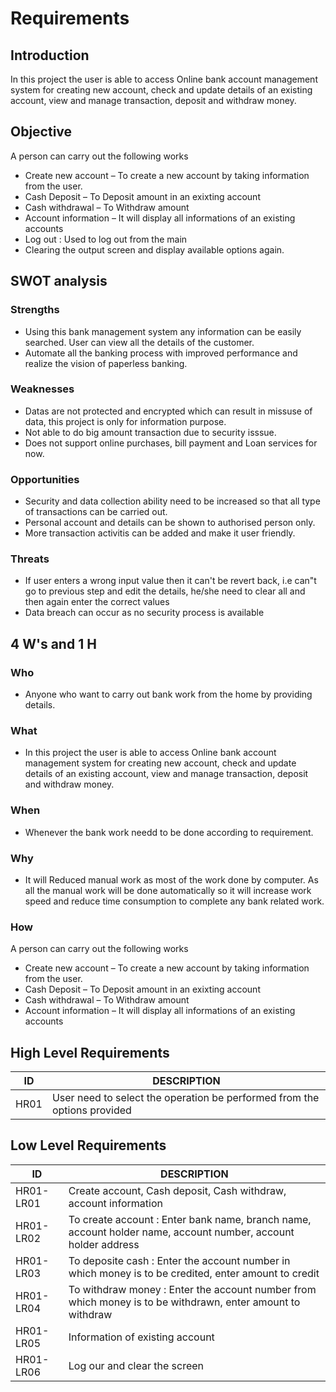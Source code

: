 # Requirements

## Introduction
In this project the user is able to access Online bank account management system for creating new account, check and update details of an existing account, view and manage transaction, deposit and withdraw money.

## Objective
A person can carry out the following works
* Create new account – To create a new account by taking information from the user.
* Cash Deposit – To Deposit amount in an exixting account
* Cash withdrawal – To Withdraw amount
* Account information – It will display all informations of an existing accounts
* Log out : Used to log out from the main
* Clearing the output screen and display available options again.  			

## SWOT analysis
### Strengths
* Using this bank management system any information can be easily searched. User can view all the details of the customer.
* Automate all the banking process with improved performance and realize the vision of paperless banking.

### Weaknesses
* Datas are not protected and encrypted which can result in missuse of data, this project is only for information purpose.
* Not able to do big amount transaction due to security isssue.
* Does not support online purchases, bill payment and Loan services for now.

### Opportunities
* Security and data collection ability need to be increased so that all type of transactions can be carried out.
* Personal account and details can be shown to authorised person only.
* More transaction activitis can be added and make it user friendly.

### Threats
* If user enters a wrong input value then it can't be revert back, i.e can"t go to previous step and edit the details, he/she need to clear all and then again enter the correct     values
* Data breach can occur as no security process is available

## 4 W's and 1 H

### Who
* Anyone who want to carry out bank work from the home by providing details.
### What
* In this project the user is able to access Online bank account management system for creating new account, check and update details of an existing account, view and manage         transaction, deposit and withdraw money.
### When
* Whenever the bank work needd to be done according to requirement.
### Why
*  It will Reduced manual work as most of the work done by computer. As all the manual work will be done automatically so it will increase work speed and reduce time consumption      to complete any bank related work.
### How
A person can carry out the following works
* Create new account – To create a new account by taking information from the user.
* Cash Deposit – To Deposit amount in an exixting account
* Cash withdrawal – To Withdraw amount
* Account information – It will display all informations of an existing accounts

## High Level Requirements
  |ID |DESCRIPTION |
  |---|---|
  |HR01 | User need to select the operation be performed from the options provided |
  
  
  ## Low Level Requirements 
  |ID |DESCRIPTION |
  |---|---|
  |HR01-LR01 | Create account, Cash deposit, Cash withdraw, account information|
  |HR01-LR02 | To create account :  Enter bank name, branch name, account holder name, account number, account holder address |
  |HR01-LR03 | To deposite cash : Enter the account number in which money is to be credited, enter amount to credit |
  |HR01-LR04 | To withdraw money :  Enter the account number from which money is to be withdrawn, enter amount to withdraw |
  |HR01-LR05 | Information of existing account |
  |HR01-LR06 | Log our and clear the screen |

